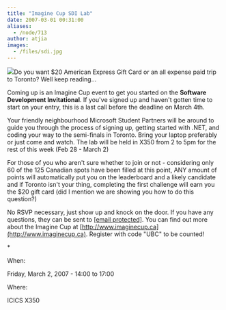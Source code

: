 ```yaml
---
title: "Imagine Cup SDI Lab"
date: 2007-03-01 00:31:00
aliases:
  - /node/713
author: atjia
images:
  - /files/sdi.jpg
---
```


![](/files/sdi.jpg)Do you want $20 American Express Gift Card or an all expense paid trip to Toronto? Well keep reading...

Coming up is an Imagine Cup event to get you started on the **Software Development Invitational**. If you've signed up and haven't gotten time to start on your entry, this is a last call before the deadline on March 4th.

Your friendly neighbourhood Microsoft Student Partners will be around to guide you through the process of signing up, getting started with .NET, and coding your way to the semi-finals in Toronto. Bring your laptop preferably or just come and watch. The lab will be held in X350 from 2 to 5pm for the rest of this week (Feb 28 - March 2)

For those of you who aren't sure whether to join or not - considering only 60 of the 125 Canadian spots have been filled at this point, ANY amount of points will automatically put you on the leaderboard and a likely candidate and if Toronto isn't your thing, completing the first challenge will earn you the $20 gift card (did I mention we are showing you how to do this question?)

No RSVP necessary, just show up and knock on the door. If you have any questions, they can be sent to [\[email protected\]](/cdn-cgi/l/email-protection#721f1b11001d011d140632061a17110710175c1113). You can find out more about the Imagine Cup at [http://www.imaginecup.ca](http://www.imaginecup.ca). Register with code "UBC" to be counted!

\*

When: 

Friday, March 2, 2007 - 14:00 to 17:00

Where: 

ICICS X350
